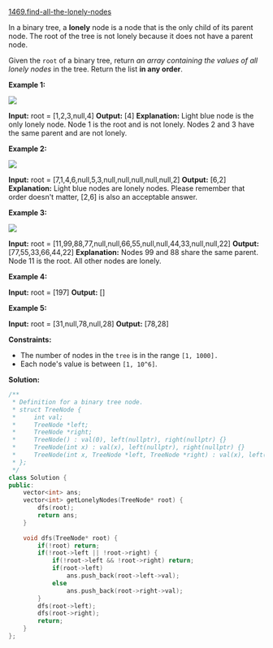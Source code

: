 [1469.find-all-the-lonely-nodes](https://leetcode.com/problems/find-all-the-lonely-nodes/)  

In a binary tree, a **lonely** node is a node that is the only child of its parent node. The root of the tree is not lonely because it does not have a parent node.

Given the `root` of a binary tree, return _an array containing the values of all lonely nodes_ in the tree. Return the list **in any order**.

**Example 1:**

![](https://assets.leetcode.com/uploads/2020/06/03/e1.png)

**Input:** root = \[1,2,3,null,4\]
**Output:** \[4\]
**Explanation:** Light blue node is the only lonely node.
Node 1 is the root and is not lonely.
Nodes 2 and 3 have the same parent and are not lonely.

**Example 2:**

![](https://assets.leetcode.com/uploads/2020/06/03/e2.png)

**Input:** root = \[7,1,4,6,null,5,3,null,null,null,null,null,2\]
**Output:** \[6,2\]
**Explanation:** Light blue nodes are lonely nodes.
Please remember that order doesn't matter, \[2,6\] is also an acceptable answer.

**Example 3:**

 **![](https://assets.leetcode.com/uploads/2020/06/03/tree.png)** 

 **Input:** root = \[11,99,88,77,null,null,66,55,null,null,44,33,null,null,22\]
**Output:** \[77,55,33,66,44,22\]
**Explanation:** Nodes 99 and 88 share the same parent. Node 11 is the root.
All other nodes are lonely.

**Example 4:**

**Input:** root = \[197\]
**Output:** \[\]

**Example 5:**

**Input:** root = \[31,null,78,null,28\]
**Output:** \[78,28\]

**Constraints:**

*   The number of nodes in the `tree` is in the range `[1, 1000].`
*   Each node's value is between `[1, 10^6]`.  



**Solution:**  

```cpp
/**
 * Definition for a binary tree node.
 * struct TreeNode {
 *     int val;
 *     TreeNode *left;
 *     TreeNode *right;
 *     TreeNode() : val(0), left(nullptr), right(nullptr) {}
 *     TreeNode(int x) : val(x), left(nullptr), right(nullptr) {}
 *     TreeNode(int x, TreeNode *left, TreeNode *right) : val(x), left(left), right(right) {}
 * };
 */
class Solution {
public:
    vector<int> ans;
    vector<int> getLonelyNodes(TreeNode* root) {
        dfs(root);
        return ans;
    }
    
    void dfs(TreeNode* root) {
        if(!root) return;
        if(!root->left || !root->right) {
            if(!root->left && !root->right) return;
            if(root->left)
                ans.push_back(root->left->val);
            else
                ans.push_back(root->right->val);
        }
        dfs(root->left);
        dfs(root->right);
        return;
    }
};
```
      
